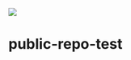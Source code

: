 [![](https://github.com/y-hattori/public-repo-test/workflows/CI/badge.svg)](https://github.com/y-hattori/public-repo-test/actions)

# public-repo-test

